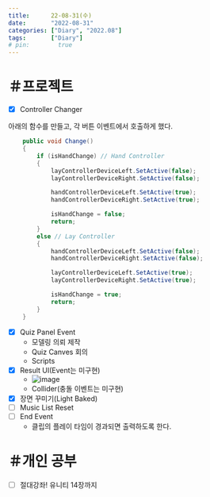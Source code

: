 ```yaml
---
title:      22-08-31(수)
date:       "2022-08-31"
categories: ["Diary", "2022.08"]
tags:       ["Diary"]
# pin:        true
---
```


# ＃프로젝트
- [x] Controller Changer

아래의 함수를 만들고, 각 버튼 이벤트에서 호출하게 했다.
```c#
    public void Change()
    {
        if (isHandChange) // Hand Controller
        {
            layControllerDeviceLeft.SetActive(false);
            layControllerDeviceRight.SetActive(false);

            handControllerDeviceLeft.SetActive(true);
            handControllerDeviceRight.SetActive(true);

            isHandChange = false;
            return;
        }
        else // Lay Controller
        {
            handControllerDeviceLeft.SetActive(false);
            handControllerDeviceRight.SetActive(false);

            layControllerDeviceLeft.SetActive(true);
            layControllerDeviceRight.SetActive(true);

            isHandChange = true;
            return;
        }
    }
```
- [x] Quiz Panel Event
  - 모델링 의뢰 제작
  - Quiz Canves 회의
  - Scripts
- [x] Result UI(Event는 미구현)
  - ![image](https://user-images.githubusercontent.com/110334366/187638879-1723d005-0dad-49ef-8076-0ca7efaac261.png)
  - Collider(충돌 이벤트는 미구현)
- [x] 장면 꾸미기(Light Baked)
- [ ] Music List Reset
- [ ] End Event
  - 클립의 플레이 타임이 경과되면 출력하도록 한다.

# ＃개인 공부
- [ ] 절대강좌! 유니티 14장까지